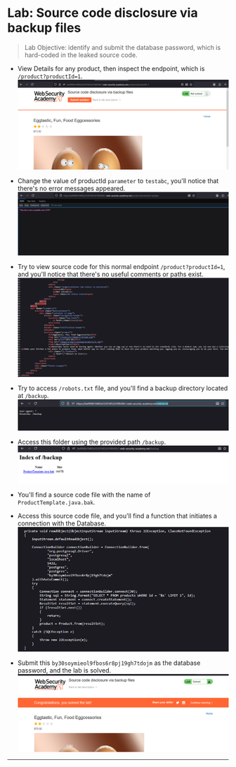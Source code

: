 # Lab: Source code disclosure via backup files

> Lab Objective: identify and submit the database password, which is hard-coded in the leaked source code.

- View Details for any product, then inspect the endpoint, which is `/product?productId=1`.
  ![1st screenshot](./attachments/1.png)

- Change the value of productId `parameter` to `testabc`, you'll notice that there's no error messages appeared.
  ![2nd screenshot](./attachments/2.png)

- Try to view source code for this normal endpoint `/product?productId=1`, and you'll notice that there's no useful comments or paths exist.
  ![3rd screenshot](./attachments/3.png)

- Try to access `/robots.txt` file, and you'll find a backup directory located at `/backup`.
  ![4th screenshot](./attachments/4.png)

- Access this folder using the provided path `/backup`.
  ![5th screenshot](./attachments/5.png)

- You'll find a source code file with the name of `ProductTemplate.java.bak`.

- Access this source code file, and you'll find a function that initiates a connection with the Database.
  ![6th screenshot](./attachments/6.png)

- Submit this `by30soymieol9fbos6r8pj19gh7tdojm` as the database password, and the lab is solved.
  ![7th screenshot](./attachments/7.png)

---
